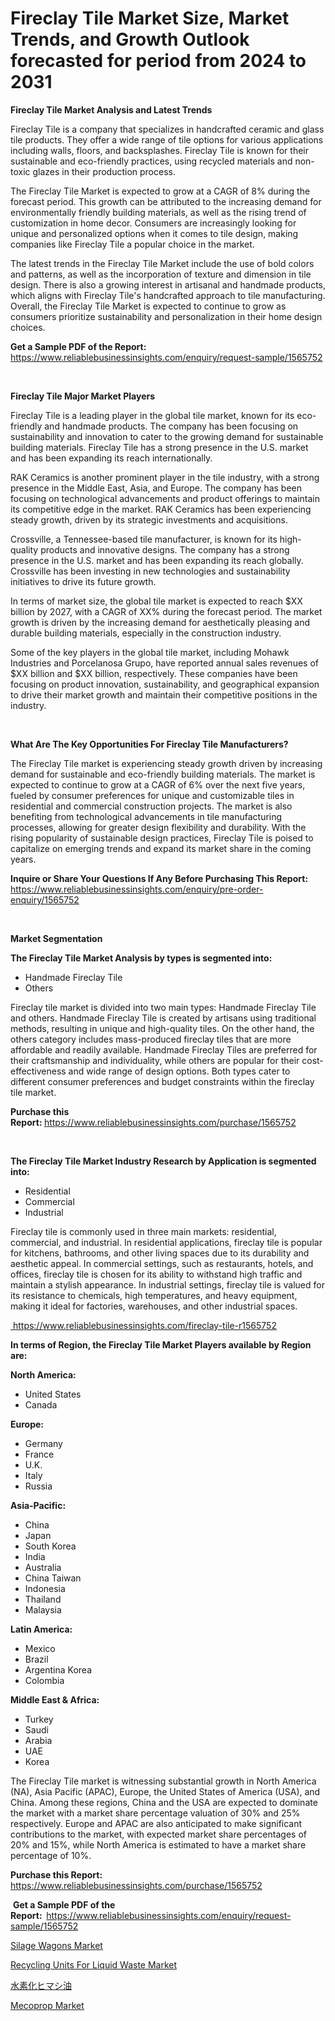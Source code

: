 <p><h1>Fireclay Tile Market Size, Market Trends, and Growth Outlook forecasted for period from 2024 to 2031</h1></p><p><strong>Fireclay Tile Market Analysis and Latest Trends</strong></p>
<p><p>Fireclay Tile is a company that specializes in handcrafted ceramic and glass tile products. They offer a wide range of tile options for various applications including walls, floors, and backsplashes. Fireclay Tile is known for their sustainable and eco-friendly practices, using recycled materials and non-toxic glazes in their production process.</p><p>The Fireclay Tile Market is expected to grow at a CAGR of 8% during the forecast period. This growth can be attributed to the increasing demand for environmentally friendly building materials, as well as the rising trend of customization in home decor. Consumers are increasingly looking for unique and personalized options when it comes to tile design, making companies like Fireclay Tile a popular choice in the market.</p><p>The latest trends in the Fireclay Tile Market include the use of bold colors and patterns, as well as the incorporation of texture and dimension in tile design. There is also a growing interest in artisanal and handmade products, which aligns with Fireclay Tile's handcrafted approach to tile manufacturing. Overall, the Fireclay Tile Market is expected to continue to grow as consumers prioritize sustainability and personalization in their home design choices.</p></p>
<p><strong>Get a Sample PDF of the Report:&nbsp;</strong> <a href="https://www.reliablebusinessinsights.com/enquiry/request-sample/1565752">https://www.reliablebusinessinsights.com/enquiry/request-sample/1565752</a></p>
<p>&nbsp;</p>
<p><strong>Fireclay Tile Major Market Players</strong></p>
<p><p>Fireclay Tile is a leading player in the global tile market, known for its eco-friendly and handmade products. The company has been focusing on sustainability and innovation to cater to the growing demand for sustainable building materials. Fireclay Tile has a strong presence in the U.S. market and has been expanding its reach internationally.</p><p>RAK Ceramics is another prominent player in the tile industry, with a strong presence in the Middle East, Asia, and Europe. The company has been focusing on technological advancements and product offerings to maintain its competitive edge in the market. RAK Ceramics has been experiencing steady growth, driven by its strategic investments and acquisitions.</p><p>Crossville, a Tennessee-based tile manufacturer, is known for its high-quality products and innovative designs. The company has a strong presence in the U.S. market and has been expanding its reach globally. Crossville has been investing in new technologies and sustainability initiatives to drive its future growth.</p><p>In terms of market size, the global tile market is expected to reach $XX billion by 2027, with a CAGR of XX% during the forecast period. The market growth is driven by the increasing demand for aesthetically pleasing and durable building materials, especially in the construction industry.</p><p>Some of the key players in the global tile market, including Mohawk Industries and Porcelanosa Grupo, have reported annual sales revenues of $XX billion and $XX billion, respectively. These companies have been focusing on product innovation, sustainability, and geographical expansion to drive their market growth and maintain their competitive positions in the industry.</p></p>
<p>&nbsp;</p>
<p><strong>What Are The Key Opportunities For Fireclay Tile Manufacturers?</strong></p>
<p><p>The Fireclay Tile market is experiencing steady growth driven by increasing demand for sustainable and eco-friendly building materials. The market is expected to continue to grow at a CAGR of 6% over the next five years, fueled by consumer preferences for unique and customizable tiles in residential and commercial construction projects. The market is also benefiting from technological advancements in tile manufacturing processes, allowing for greater design flexibility and durability. With the rising popularity of sustainable design practices, Fireclay Tile is poised to capitalize on emerging trends and expand its market share in the coming years.</p></p>
<p><strong>Inquire or Share Your Questions If Any Before Purchasing This Report:</strong> <a href="https://www.reliablebusinessinsights.com/enquiry/pre-order-enquiry/1565752">https://www.reliablebusinessinsights.com/enquiry/pre-order-enquiry/1565752</a></p>
<p>&nbsp;</p>
<p><strong>Market Segmentation</strong></p>
<p><strong>The Fireclay Tile Market Analysis by types is segmented into:</strong></p>
<p><ul><li>Handmade Fireclay Tile</li><li>Others</li></ul></p>
<p><p>Fireclay tile market is divided into two main types: Handmade Fireclay Tile and others. Handmade Fireclay Tile is created by artisans using traditional methods, resulting in unique and high-quality tiles. On the other hand, the others category includes mass-produced fireclay tiles that are more affordable and readily available. Handmade Fireclay Tiles are preferred for their craftsmanship and individuality, while others are popular for their cost-effectiveness and wide range of design options. Both types cater to different consumer preferences and budget constraints within the fireclay tile market.</p></p>
<p><strong>Purchase this Report:&nbsp;</strong><a href="https://www.reliablebusinessinsights.com/purchase/1565752">https://www.reliablebusinessinsights.com/purchase/1565752</a></p>
<p>&nbsp;</p>
<p><strong>The Fireclay Tile Market Industry Research by Application is segmented into:</strong></p>
<p><ul><li>Residential</li><li>Commercial</li><li>Industrial</li></ul></p>
<p><p>Fireclay tile is commonly used in three main markets: residential, commercial, and industrial. In residential applications, fireclay tile is popular for kitchens, bathrooms, and other living spaces due to its durability and aesthetic appeal. In commercial settings, such as restaurants, hotels, and offices, fireclay tile is chosen for its ability to withstand high traffic and maintain a stylish appearance. In industrial settings, fireclay tile is valued for its resistance to chemicals, high temperatures, and heavy equipment, making it ideal for factories, warehouses, and other industrial spaces.</p></p>
<p><a href="https://www.reliablebusinessinsights.com/fireclay-tile-r1565752">&nbsp;https://www.reliablebusinessinsights.com/fireclay-tile-r1565752</a></p>
<p><strong>In terms of Region, the Fireclay Tile Market Players available by Region are:</strong></p>
<p>
    <p> <strong> North America: </strong>
        <ul>
            <li>United States</li>
            <li>Canada</li>
        </ul>
        </p> 
    <p> <strong> Europe: </strong>
        <ul>
            <li>Germany</li>
            <li>France</li>
            <li>U.K.</li>
            <li>Italy</li>
            <li>Russia</li>
        </ul>
        </p> 
    <p> <strong> Asia-Pacific: </strong>
        <ul>
            <li>China</li>
            <li>Japan</li>
            <li>South Korea</li>
            <li>India</li>
            <li>Australia</li>
            <li>China Taiwan</li>
            <li>Indonesia</li>
            <li>Thailand</li>
            <li>Malaysia</li>
        </ul>
        </p> 
    <p> <strong> Latin America: </strong>
        <ul>
            <li>Mexico</li>
            <li>Brazil</li>
            <li>Argentina Korea</li>
            <li>Colombia</li>
        </ul>
        </p> 
    <p> <strong> Middle East & Africa: </strong>
        <ul>
            <li>Turkey</li>
            <li>Saudi</li>
            <li>Arabia</li>
            <li>UAE</li>
            <li>Korea</li>
        </ul>
    </p>
    </p>
<p><p>The Fireclay Tile market is witnessing substantial growth in North America (NA), Asia Pacific (APAC), Europe, the United States of America (USA), and China. Among these regions, China and the USA are expected to dominate the market with a market share percentage valuation of 30% and 25% respectively. Europe and APAC are also anticipated to make significant contributions to the market, with expected market share percentages of 20% and 15%, while North America is estimated to have a market share percentage of 10%.</p></p>
<p><strong>Purchase this Report: </strong><a href="https://www.reliablebusinessinsights.com/purchase/1565752">https://www.reliablebusinessinsights.com/purchase/1565752</a></p>
<p>&nbsp;<strong>Get a Sample PDF of the Report:&nbsp;&nbsp;</strong><a href="https://www.reliablebusinessinsights.com/enquiry/request-sample/1565752">https://www.reliablebusinessinsights.com/enquiry/request-sample/1565752</a></p>
<p><strong></strong></p>
<p><p><a href="https://medium.com/@jordymiller63/silage-wagons-market-size-market-segmentation-market-trends-and-growth-analysis-forecast-till-c0468e367e89">Silage Wagons Market</a></p><p><a href="https://github.com/LoganChynna/Market-Research-Report-List-1/blob/main/recycling-units-for-liquid-waste-market.md">Recycling Units For Liquid Waste Market</a></p><p><a href="https://github.com/oafhukehf4709715/Market-Research-Report-List-3/blob/main/35749431048.md">水素化ヒマシ油</a></p><p><a href="https://medium.com/@lavernacole31/mecoprop-market-a-global-and-regional-analysis-focus-on-end-user-product-and-region-analysis-92c2467172ca">Mecoprop Market</a></p></p>